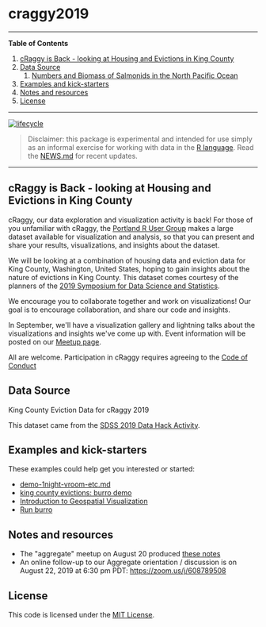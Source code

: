 # craggy2019

---

**Table of Contents**

1. [cRaggy is Back - looking at Housing and Evictions in King County](#cRaggy-is-Back-looking-at-Housing-and-Evictions-in-King-County)
1. [Data Source](#data-source)
    1. [Numbers and Biomass of Salmonids in the North Pacific Ocean](#numbers-and-biomass-of-salmonids-in-the-north-pacific-ocean)
1. [Examples and kick-starters](#examples-and-kick-starters)
1. [Notes and resources](#notes-and-resources)
1. [License](#license)

---

<!-- badges: start -->
[![lifecycle](https://img.shields.io/badge/lifecycle-experimental-orange.svg)](https://www.tidyverse.org/lifecycle/#experimental)

> Disclaimer: this package is experimental and intended for use simply as an informal exercise for working with data in the [R language](https://www.r-project.org/). Read the [NEWS.md](NEWS.md) for recent updates.
<!-- badges: end -->

---

## cRaggy is Back - looking at Housing and Evictions in King County

cRaggy, our data exploration and visualization activity is back! For those of you unfamiliar with cRaggy, the [Portland R User Group](https://www.meetup.com/portland-r-user-group/) makes a large dataset available for visualization and analysis, so that you can present and share your results, visualizations, and insights about the dataset.

We will be looking at a combination of housing data and eviction data for King County, Washington, United States, hoping to gain insights about the nature of evictions in King County. This dataset comes courtesy of the planners of the [2019 Symposium for Data Science and Statistics](https://ww2.amstat.org/meetings/sdss/2019/). 

We encourage you to collaborate together and work on visualizations! Our goal is to encourage collaboration, and share our code and insights.

In September, we'll have a visualization gallery and lightning talks about the visualizations and insights we've come up with. Event information will be posted on our [Meetup page](https://www.meetup.com/portland-r-user-group/events/).

All are welcome. Participation in cRaggy requires agreeing to the [Code of Conduct](.github/CODE_OF_CONDUCT.md)

## Data Source

King County Eviction Data for cRaggy 2019

This dataset came from the [SDSS 2019 Data Hack Activity](https://ww2.amstat.org/meetings/sdss/2019/).

## Examples and kick-starters

These examples could help get you interested or started:

  * [demo-1night-vroom-etc.md](demo-1night-vroom-etc.md)
  * [king county evictions: burro demo](https://tladeras.shinyapps.io/evictions_king_county/)
  * [Introduction to Geospatial Visualization](https://htmlpreview.github.io/?https://github.com/pdxrlang/craggy_2019/blob/master/Introduction_to_Visualizing_Geospatial_Data.html)
  * [Run burro](evictions.md)

## Notes and resources

  * The "aggregate" meetup on August 20 produced [these notes](https://docs.google.com/document/d/1wRCDgZkA1fUBX2JonwGENTlkEP5fl6tdF_eDeNbJzVc/edit)
  * An online follow-up to our Aggregate orientation / discussion is on August 22, 2019 at 6:30 pm PDT: 	https://zoom.us/j/608789508 

## License

This code is licensed under the [MIT License](LICENSE.md).
